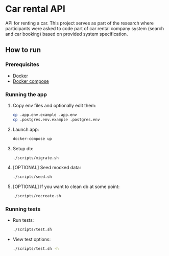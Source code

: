 # Car rental API

API for renting a car. This project serves as part of the research where participants were asked to code part of car rental company system (search and car booking) based on provided system specification.

## How to run

### Prerequisites
- [Docker](https://www.docker.com/get-started)
- [Docker compose](https://docs.docker.com/compose/install/)

### Running the app

1. Copy env files and optionally edit them:
    ```bash
    cp .app.env.example .app.env
    cp .postgres.env.example .postgres.env
    ```

1. Launch app:
    ```bash
    docker-compose up
    ```
    
1. Setup db:
    ```bash
    ./scripts/migrate.sh
    ```

1. [OPTIONAL] Seed mocked data:
    ```bash
    ./scripts/seed.sh
    ```

1. [OPTIONAL] If you want to clean db at some point:
    ```bash
    ./scripts/recreate.sh
    ```

### Running tests

* Run tests:
    ```bash
    ./scripts/test.sh
    ```

* View test options:
    ```bash
    ./scripts/test.sh -h
    ```
